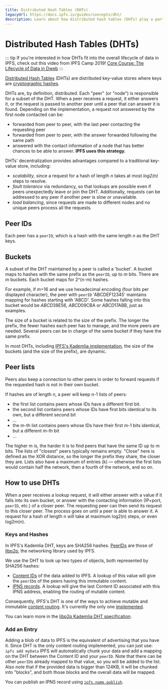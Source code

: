 ```yaml
---
title: Distributed Hash Tables (DHTs)
legacyUrl: https://docs.ipfs.io/guides/concepts/dht/
description: Learn about how distributed hash tables (DHTs) play a part in the overall lifecycle of IPFS, the InterPlanetary File System.
---
```


# Distributed Hash Tables (DHTs)

::: tip
If you're interested in how DHTs fit into the overall lifecycle of data in IPFS, check out this video from IPFS Camp 2019! [Core Course: The Lifecycle of Data in Dweb](https://www.youtube.com/watch?v=fLUq0RkiTBA)
:::

[Distributed Hash Tables](https://en.wikipedia.org/wiki/Distributed_hash_table) (DHTs) are distributed key-value stores where keys are [cryptographic hashes](/concepts/hashing).

DHTs are, by definition, distributed. Each "peer" (or "node") is responsible for a subset of the DHT.
When a peer receives a request, it either answers it, or the request is passed to another peer until a peer that can answer it is found.
Depending on the implementation, a request not answered by the first node contacted can be:

- forwarded from peer to peer, with the last peer contacting the requesting peer
- forwarded from peer to peer, with the answer forwarded following the same path
- answered with the contact information of a node that has better chances to be able to answer. **IPFS uses this strategy.**

DHTs' decentralization provides advantages compared to a traditional key-value store, including:

- _scalability_, since a request for a hash of length _n_ takes at most _log2(n)_ steps to resolve.
- _fault tolerance_ via redundancy, so that lookups are possible even if peers unexpectedly leave or join the DHT. Additionally, requests can be addressed to any peer if another peer is slow or unavailable.
- _load balancing_, since requests are made to different nodes and no unique peers process all the requests.

## Peer IDs

Each peer has a `peerID`, which is a hash with the same length _n_ as the DHT keys.

## Buckets

A subset of the DHT maintained by a peer is called a 'bucket'.
A bucket maps to hashes with the same prefix as the `peerID`, up to _m_ bits. There are _m_ buckets. Each bucket maps for 2^(n-m) hashes.

For example, if _m_=16 and we use hexadecimal encoding (four bits per displayed character), the peer with `peerID` 'ABCDEF12345' maintains mapping for hashes starting with 'ABCD'.
Some hashes falling into this bucket would be *ABCD*38E56, *ABCD*09CBA or *ABCD*17ABB, just as examples.

The size of a bucket is related to the size of the prefix. The longer the prefix, the fewer hashes each peer has to manage, and the more peers are needed.
Several peers can be in charge of the same bucket if they have the same prefix.

In most DHTs, including [IPFS's Kademlia implementation](https://github.com/libp2p/specs/blob/8b89dc2521b48bf6edab7c93e8129156a7f5f02c/kad-dht/README.md), the size of the buckets (and the size of the prefix), are dynamic.

## Peer lists

Peers also keep a connection to other peers in order to forward requests if the requested hash is not in their own bucket.

If hashes are of length n, a peer will keep n-1 lists of peers:

- the first list contains peers whose IDs have a different first bit.
- the second list contains peers whose IDs have first bits identical to its own, but a different second bit
- ...
- the m-th list contains peers whose IDs have their first m-1 bits identical, but a different m-th bit
- ...

The higher m is, the harder it is to find peers that have the same ID up to m bits. The lists of "closest" peers typically remains empty.
"Close" here is defined as the XOR distance, so the longer the prefix they share, the closer they are.
Lists also have a maximum of entries (k) — otherwise the first lists would contain half the network, then a fourth of the network, and so on.

## How to use DHTs

When a peer receives a lookup request, it will either answer with a value if it falls into its own bucket, or answer with the contacting information (IP+port, `peerID`, etc.) of a closer peer. The requesting peer can then send its request to this closer peer. The process goes on until a peer is able to answer it.
A request for a hash of length n will take at maximum log2(n) steps, or even log2m(n).

### Keys and Hashes

In IPFS's Kademlia DHT, keys are SHA256 hashes. [PeerIDs](https://docs.libp2p.io/concepts/peer-id/) are those of [libp2p](https://libp2p.io/), the networking library used by IPFS.

We use the DHT to look up two types of objects, both represented by SHA256 hashes:

- [Content IDs](/concepts/content-addressing) of the data added to IPFS. A lookup of this value will give the `peerID`s of the peers having this immutable content.
- [IPNS records](/concepts/ipns). A lookup will give the last Content ID associated with this IPNS address, enabling the routing of mutable content.

Consequently, IPFS's DHT is one of the ways to achieve mutable and immutable [content routing](https://docs.libp2p.io/concepts/content-routing/). It's currently the only one [implemented](https://libp2p.io/implementations/#peer-routing).

You can learn more in the [libp2p Kademlia DHT specification](https://github.com/libp2p/specs/blob/8b89dc2521b48bf6edab7c93e8129156a7f5f02c/kad-dht/README.md).

### Add an Entry

Adding a blob of data to IPFS is the equivalent of advertising that you have it. Since DHT is the only content routing implemented, you can just use:
`ipfs add myData`
IPFS will automatically chunk your data and add a mapping on the DHT between the Content ID and your `peerID`. Note that there can be other `peerID`s already mapped to that value, so you will be added to the list. Also note that if the provided data is bigger than 124KB, it will be chunked into "blocks", and both those blocks and the overall data will be mapped.

You can publish an IPNS record using [`ipfs.name.publish`](/concepts/ipns).
